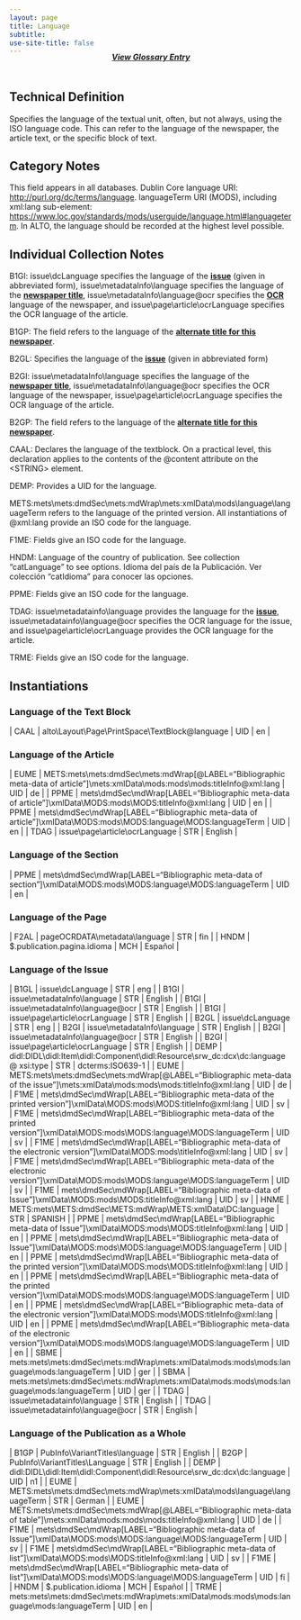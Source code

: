 ```yaml
---
layout: page
title: Language
subtitle:  
use-site-title: false
---
```


<h4 style="text-align:center;font-style:italic;margin-top:-20px;margin-bottom:50px;"><a href="../../glossary/language">View Glossary Entry</a></h4>

## Technical Definition

Specifies the language of the textual unit, often, but not always, using
the ISO language code. This can refer to the language of the newspaper,
the article text, or the specific block of text.

## Category Notes

This field appears in all databases. Dublin Core language URI: http://purl.org/dc/terms/language. languageTerm URI (MODS), including xml:lang sub-element: https://www.loc.gov/standards/mods/userguide/language.html#languageterm. In ALTO, the language should be recorded at the highest level possible.

## Individual Collection Notes

B1GI: issue\\dcLanguage specifies the language of the [**issue**](../issue-number) (given
in abbreviated form), issue\\metadataInfo\\language specifies the
language of the [**newspaper title**](../newspaper-title), issue\\metadataInfo\\language@ocr
specifies the [**OCR**](../ocr) language of the newspaper, and
issue\\page\\article\\ocrLanguage specifies the OCR language of the
article.

B1GP: The field refers to the language of the [**alternate title for this
newspaper**](../alternative-newspaper-title).

B2GL: Specifies the language of the [**issue**](../issue-number) (given in abbreviated
form)

B2GI: issue\\metadataInfo\\language specifies the language of the
[**newspaper title**](../newspaper-title), issue\\metadataInfo\\language@ocr specifies the OCR
language of the newspaper, issue\\page\\article\\ocrLanguage specifies
the OCR language of the article.

B2GP: The field refers to the language of the  [**alternate title for this
newspaper**](../alternative-newspaper-title).

CAAL: Declares the language of the textblock. On a practical level, this
declaration applies to the contents of the @content attribute on the
\<STRING\> element.

DEMP: Provides a UID for the language.

METS:mets\\mets:dmdSec\\mets:mdWrap\\mets:xmlData\\mods\\language\\languageTerm
refers to the language of the printed version. All instantiations of
@xml:lang provide an ISO code for the language.

F1ME: Fields give an ISO code for the language.

HNDM: Language of the country of publication. See collection
“catLanguage” to see options. Idioma del país de la Publicación. Ver
colección “catIdioma” para conocer las opciones.

PPME: Fields give an ISO code for the language.

TDAG: issue\\metadatainfo\\language provides the language for the
[**issue**](../issue-number), issue\\metadatainfo\\language@ocr specifies the OCR language
for the issue, and issue\\page\\article\\ocrLanguage provides the OCR
language for the article.

TRME: Fields give an ISO code for the language.

## Instantiations

### Language of the Text Block  

| CAAL  |  alto\\Layout\\Page\\PrintSpace\\TextBlock@language | UID | en |

### Language of the Article  

| EUME  |  METS:mets\\mets:dmdSec\\mets:mdWrap\[@LABEL=“Bibliographic meta-data of article”\]\\mets:xmlData\\mods:mods\\mods:titleInfo@xml:lang | UID | de  |
| PPME  |  mets\\dmdSec\\mdWrap\[LABEL=“Bibliographic meta-data of article”\]\\xmlData\\MODS:mods\\MODS:titleInfo@xml:lang  | UID | en  |
| PPME  |  mets\\dmdSec\\mdWrap\[LABEL=“Bibliographic meta-data of article”\]\\xmlData\\MODS:mods\\MODS:language\\MODS:languageTerm  | UID | en  |
| TDAG  |  issue\\page\\article\\ocrLanguage  | STR | English |

### Language of the Section  

| PPME  |  mets\\dmdSec\\mdWrap\[LABEL=“Bibliographic meta-data of section”\]\\xmlData\\MODS:mods\\MODS:language\\MODS:languageTerm | UID | en |

### Language of the Page  

| F2AL  |  pageOCRDATA\\metadata\\language | STR | fin  |
| HNDM  |  $.publication.pagina.idioma  | MCH | Español |

### Language of the Issue  

| B1GL  |  issue\\dcLanguage  | STR | eng  |
| B1GI  |  issue\\metadataInfo\\language  | STR | English  |
| B1GI  |  issue\\metadataInfo\\language@ocr  | STR | English  |
| B1GI  |  issue\\page\\article\\ocrLanguage  | STR | English  |
| B2GL  |  issue\\dcLanguage  | STR | eng  |
| B2GI  |  issue\\metadataInfo\\language  | STR | English  |
| B2GI  |  issue\\metadataInfo\\language@ocr  | STR | English  |
| B2GI  |  issue\\page\\article\\ocrLanguage  | STR | English  |
| DEMP  |  didl:DIDL\\didl:Item\\didl:Component\\didl:Resource\\srw\_dc:dcx\\dc:language@ xsi:type  | STR | dcterms:ISO639-1 |
| EUME  |  METS:mets\\mets:dmdSec\\mets:mdWrap\[@LABEL=“Bibliographic meta-data of the issue”\]\\mets:xmlData\\mods:mods\\mods:titleInfo@xml:lang  | UID | de  |
| F1ME  |  mets\\dmdSec\\mdWrap\[LABEL=“Bibliographic meta-data of the printed version”\]\\xmlData\\MODS:mods\\MODS:titleInfo@xml:lang  | UID | sv  |
| F1ME  |  mets\\dmdSec\\mdWrap\[LABEL=“Bibliographic meta-data of the printed version”\]\\xmlData\\MODS:mods\\MODS:language\\MODS:languageTerm  | UID | sv  |
| F1ME  |  mets\\dmdSec\\mdWrap\[LABEL=“Bibliographic meta-data of the electronic version”\]\\xmlData\\MODS:mods\\titleInfo@xml:lang  | UID | sv  |
| F1ME  |  mets\\dmdSec\\mdWrap\[LABEL=“Bibliographic meta-data of the electronic version”\]\\xmlData\\MODS:mods\\MODS:language\\MODS:languageTerm | UID | sv  |
| F1ME  |  mets\\dmdSec\\mdWrap\[LABEL=“Bibliographic meta-data of Issue”\]\\xmlData\\MODS:mods\\MODS:titleInfo@xml:lang  | UID | sv  |
| HNME  |  METS:mets\\METS:dmdSec\\METS:mdWrap\\METS:xmlData\\DC:language  | STR | SPANISH  |
| PPME  |  mets\\dmdSec\\mdWrap\[LABEL=“Bibliographic meta-data of Issue”\]\\xmlData\\MODS:mods\\MODS:titleInfo@xml:lang  | UID | en  |
| PPME  |  mets\\dmdSec\\mdWrap\[LABEL=“Bibliographic meta-data of Issue”\]\\xmlData\\MODS:mods\\MODS:language\\MODS:languageTerm  | UID | en  |
| PPME  |  mets\\dmdSec\\mdWrap\[LABEL=“Bibliographic meta-data of the printed version”\]\\xmlData\\MODS:mods\\MODS:titleInfo@xml:lang  | UID | en  |
| PPME  |  mets\\dmdSec\\mdWrap\[LABEL=“Bibliographic meta-data of the printed version”\]\\xmlData\\MODS:mods\\MODS:language\\MODS:languageTerm  | UID | en  |
| PPME  |  mets\\dmdSec\\mdWrap\[LABEL=“Bibliographic meta-data of the electronic version”\]\\xmlData\\MODS:mods\\MODS:titleInfo@xml:lang  | UID | en  |
| PPME  |  mets\\dmdSec\\mdWrap\[LABEL=“Bibliographic meta-data of the electronic version”\]\\xmlData\\MODS:mods\\MODS:language\\MODS:languageTerm | UID | en  |
| SBME  |  mets:mets\\mets:dmdSec\\mets:mdWrap\\mets:xmlData\\mods:mods\\mods:language\\mods:languageTerm  | UID | ger  |
| SBMA  |  mets:mets\\mets:dmdSec\\mets:mdWrap\\mets:xmlData\\mods:mods\\mods:language\\mods:languageTerm  | UID | ger  |
| TDAG  |  issue\\metadatainfo\\language  | STR | English  |
| TDAG  |  issue\\metadatainfo\\language@ocr  | STR | English  |

### Language of the Publication as a Whole  

| B1GP  |  PubInfo\\VariantTitles\\language  | STR | English |
| B2GP  |  PubInfo\\VariantTitles\\Language  | STR | English |
| DEMP  |  didl:DIDL\\didl:Item\\didl:Component\\didl:Resource\\srw\_dc:dcx\\dc:language  | UID | n1  |
| EUME  |  METS:mets\\mets:dmdSec\\mets:mdWrap\\mets:xmlData\\mods\\language\\languageTerm  | STR | German  |
| EUME  |  METS:mets\\mets:dmdSec\\mets:mdWrap\[@LABEL=“Bibliographic meta-data of table”\]\\mets:xmlData\\mods:mods\\mods:titleInfo@xml:lang | UID | de  |
| F1ME  |  mets\\dmdSec\\mdWrap\[LABEL=“Bibliographic meta-data of Issue”\]\\xmlData\\MODS:mods\\MODS:language\\MODS:languageTerm  | UID | sv  |
| F1ME  |  mets\\dmdSec\\mdWrap\[LABEL=“Bibliographic meta-data of list”\]\\xmlData\\MODS:mods\\MODS:titleInfo@xml:lang  | UID | sv  |
| F1ME  |  mets\\dmdSec\\mdWrap\[LABEL=“Bibliographic meta-data of list”\]\\xmlData\\MODS:mods\\MODS:language\\MODS:languageTerm  | UID | fi  |
| HNDM  |  $.publication.idioma  | MCH | Español |
| TRME  |  mets:mets\\mets:dmdSec\\mets:mdWrap\\mets:xmlData\\mods:mods\\mods:language\\mods:languageTerm  | UID | en  |
